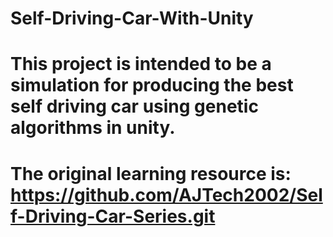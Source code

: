 # Self-Driving-Car-With-Unity
# This project is intended to be a simulation for producing the best self driving car using genetic algorithms in unity.
# The original learning resource is: https://github.com/AJTech2002/Self-Driving-Car-Series.git
